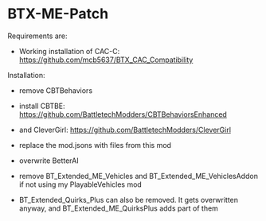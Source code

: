 # BTX-ME-Patch

Requirements are:

- Working installation of CAC-C: https://github.com/mcb5637/BTX_CAC_Compatibility


Installation:

- remove CBTBehaviors

- install CBTBE: https://github.com/BattletechModders/CBTBehaviorsEnhanced

- and CleverGirl: https://github.com/BattletechModders/CleverGirl

- replace the mod.jsons with files from this mod

- overwrite BetterAI

- remove BT_Extended_ME_Vehicles and BT_Extended_ME_VehiclesAddon if not using my PlayableVehicles mod

- BT_Extended_Quirks_Plus can also be removed. It gets overwritten anyway, and BT_Extended_ME_QuirksPlus adds part of them

